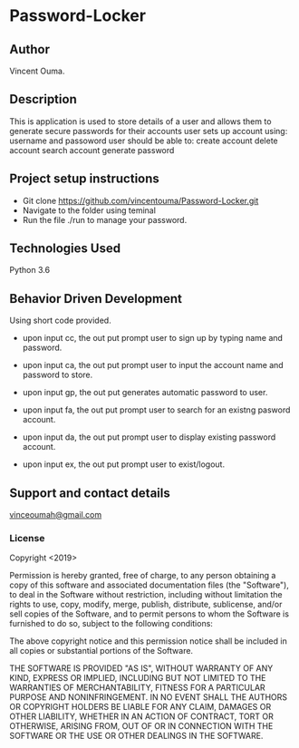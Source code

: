 # Password-Locker 



## **Author**
Vincent Ouma.

## Description

This is application is used to store details of a user and allows them to generate secure passwords for their accounts
user sets up account using: username and passoword
user should be able to:
create account
delete account
search account
generate password

## Project setup instructions
- Git clone https://github.com/vincentouma/Password-Locker.git
- Navigate to the folder using teminal
- Run the file ./run to manage your password.




## Technologies Used

Python 3.6

## Behavior Driven Development

Using short code provided.
- upon input cc, the out put prompt user to sign up by typing name and password.

- upon input ca, the out put prompt user to input the account name and password to store.
 
- upon input gp, the out put generates automatic password to user.

- upon input fa, the out put prompt user to search for an existng pasword account.

- upon input da, the out put prompt user to display existing password account.

- upon input ex, the out put prompt user to exist/logout.



## Support and contact details

vinceoumah@gmail.com

### License

Copyright <2019> <Vincent Ouma>

Permission is hereby granted, free of charge, to any person obtaining a copy of this software and associated documentation files (the "Software"), to deal in the Software without restriction, including without limitation the rights to use, copy, modify, merge, publish, distribute, sublicense, and/or sell copies of the Software, and to permit persons to whom the Software is furnished to do so, subject to the following conditions:

The above copyright notice and this permission notice shall be included in all copies or substantial portions of the Software.

THE SOFTWARE IS PROVIDED "AS IS", WITHOUT WARRANTY OF ANY KIND, EXPRESS OR IMPLIED, INCLUDING BUT NOT LIMITED TO THE WARRANTIES OF MERCHANTABILITY, FITNESS FOR A PARTICULAR PURPOSE AND NONINFRINGEMENT. IN NO EVENT SHALL THE AUTHORS OR COPYRIGHT HOLDERS BE LIABLE FOR ANY CLAIM, DAMAGES OR OTHER LIABILITY, WHETHER IN AN ACTION OF CONTRACT, TORT OR OTHERWISE, ARISING FROM, OUT OF OR IN CONNECTION WITH THE SOFTWARE OR THE USE OR OTHER DEALINGS IN THE SOFTWARE.

